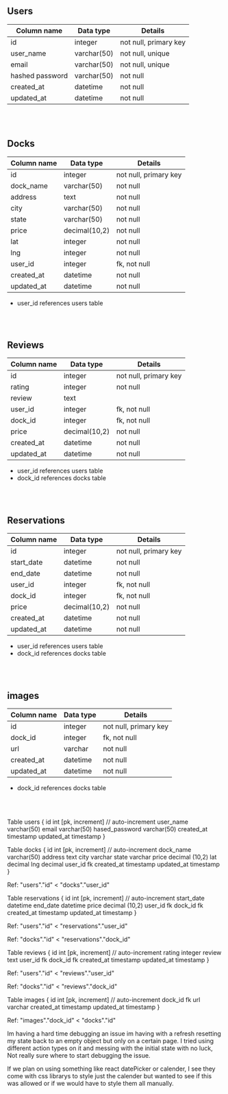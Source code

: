 ## Users
| Column name | Data type| Details |
|---|---|---|
|id| integer| not null, primary key|
|user_name| varchar(50)| not null, unique |
| email| varchar(50)|not null, unique|
| hashed password| varchar(50)|not null|
|created_at | datetime| not null|
|updated_at | datetime| not null|

<br>
<br>

## Docks
| Column name | Data type| Details |
|---|---|---|
|id| integer| not null, primary key|
|dock_name| varchar(50)| not null |
| address| text |not null|
| city| varchar(50)|not null|
| state| varchar(50)|not null|
| price|decimal(10,2)|not null|
| lat|integer|not null|
| lng|integer|not null|
| user_id|integer| fk, not null|
|created_at | datetime| not null|
|updated_at | datetime| not null|

* user_id references users table
<br>
<br>


## Reviews
| Column name | Data type| Details |
|---|---|---|
|id| integer| not null, primary key|
| rating|integer|not null|
| review| text ||
| user_id|integer| fk, not null|
| dock_id|integer| fk, not null|
| price|decimal(10,2)|not null|
|created_at | datetime| not null|
|updated_at | datetime| not null|

* user_id references users table
* dock_id references docks table
<br>
<br>


## Reservations
| Column name | Data type| Details |
|---|---|---|
|id| integer| not null, primary key|
| start_date|datetime|not null|
| end_date| datetime |not null|
| user_id|integer| fk, not null|
| dock_id|integer| fk, not null|
| price|decimal(10,2)|not null|
|created_at | datetime| not null|
|updated_at | datetime| not null|

* user_id references users table
* dock_id references docks table
<br>
<br>

## images
| Column name | Data type| Details |
|---|---|---|
|id| integer| not null, primary key|
| dock_id|integer| fk, not null|
| url|varchar|not null|
|created_at | datetime| not null|
|updated_at | datetime| not null|
* dock_id references docks table
<br>
<br>








Table users {
  id int [pk, increment] // auto-increment
  user_name varchar(50)
  email varchar(50)
  hased_password varchar(50)
  created_at timestamp
  updated_at timestamp
}

Table docks {
  id int [pk, increment] // auto-increment
  dock_name varchar(50)
  address text
  city varchar
  state varchar
  price decimal (10,2)
  lat decimal
  lng decimal
  user_id fk
  created_at timestamp
  updated_at timestamp
}

Ref: "users"."id" < "docks"."user_id"

Table reservations {
  id int [pk, increment] // auto-increment
  start_date datetime
  end_date datetime
  price decimal (10,2)
  user_id fk
  dock_id fk
  created_at timestamp
  updated_at timestamp
}

Ref: "users"."id" < "reservations"."user_id"

Ref: "docks"."id" < "reservations"."dock_id"


Table reviews {
  id int [pk, increment] // auto-increment
  rating integer
  review text
  user_id fk
  dock_id fk
  created_at timestamp
  updated_at timestamp
}



Ref: "users"."id" < "reviews"."user_id"

Ref: "docks"."id" < "reviews"."dock_id"

Table images {
  id int [pk, increment] // auto-increment
  dock_id fk
  url varchar
  created_at timestamp
  updated_at timestamp
}


Ref: "images"."dock_id" < "docks"."id"





Im having a hard time debugging an issue im having with a refresh resetting my state back to an empty object but only on a certain page. I tried using different action types on it and messing with the initial state with no luck, Not really sure where to start debugging the issue.

If we plan on using something like react datePicker or calender, I see they come with css librarys to style just the calender but wanted to see if this was allowed or if we would have to style them all manually.

